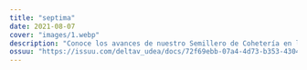 ```yaml
---
title: "septima"
date: 2021-08-07
cover: "images/1.webp"
description: "Conoce los avances de nuestro Semillero de Cohetería en la manufactura de cohetes Candy. En esta edición encuentra las mejores noticias de la semana en temas de políticas aeroespaciales, sector público y privado, propulsión en otros mundos y opinión. Además, puedes enterarte de los lanzamientos de la semana. ΔV Launch Log, la revista del semillero de cohetería y propulsión Delta V de la Universidad de Antioquia, adscrito al grupo de investigación Astra. Tu revista de ciencia de cohetes en español. "
ossuu: "https://issuu.com/deltav_udea/docs/72f69ebb-07a4-4d73-b353-430432f1be42"
---
```

